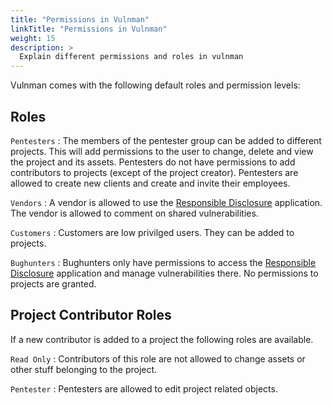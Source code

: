 ```yaml
---
title: "Permissions in Vulnman"
linkTitle: "Permissions in Vulnman"
weight: 15
description: >
  Explain different permissions and roles in vulnman
---
```


Vulnman comes with the following default roles and permission levels:

## Roles
`Pentesters`
:   The members of the pentester group can be added to different projects.
This will add permissions to the user to change, delete and view the project and its assets.
Pentesters do not have permissions to add contributors to projects (except of the project creator).
Pentesters are allowed to create new clients and create and invite their employees.

`Vendors`
:   A vendor is allowed to use the [Responsible Disclosure](/docs/user-guide/responsible-disclosure-application-usage/)
application. The vendor is allowed to comment on shared vulnerabilities.

`Customers`
:   Customers are low privilged users. They can be added to projects.

`Bughunters`
:   Bughunters only have permissions to access the [Responsible Disclosure](/docs/user-guide/responsible-disclosure-application-usage/) application and manage vulnerabilities there.
No permissions to projects are granted.


## Project Contributor Roles
If a new contributor is added to a project the following roles are available.

`Read Only`
:   Contributors of this role are not allowed to change assets or other stuff belonging to the project.

`Pentester`
:   Pentesters are allowed to edit project related objects.